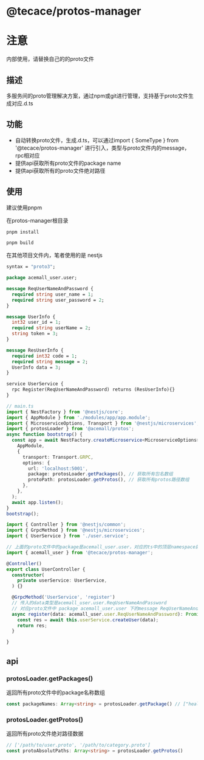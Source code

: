# @tecace/protos-manager

# 注意

内部使用，请替换自己的的proto文件

## 描述

多服务间的proto管理解决方案，通过npm或git进行管理，支持基于proto文件生成对应.d.ts

## 功能

- 自动转换proto文件，生成.d.ts，可以通过import { SomeType } from '@tecace/protos-manager' 进行引入，类型与proto文件内的message，rpc相对应
- 提供api获取所有proto文件的package name
- 提供api获取所有的proto文件绝对路径

## 使用

建议使用pnpm

在protos-manager根目录

```sh
pnpm install
```

```sh
pnpm build
```

在其他项目文件内，笔者使用的是 nestjs

```proto
syntax = "proto3";

package acemall_user.user;

message ReqUserNameAndPassword {
  required string user_name = 1;
  required string user_password = 2;
}

message UserInfo {
  int32 user_id = 1;
  required string userName = 2;
  string token = 3;
}

message ResUserInfo {
  required int32 code = 1;
  required string message = 2;
  UserInfo data = 3;
}

service UserService {
  rpc Register(ReqUserNameAndPassword) returns (ResUserInfo){}
}
```


```typescript
// main.ts
import { NestFactory } from '@nestjs/core';
import { AppModule } from './modules/app/app.module';
import { MicroserviceOptions, Transport } from '@nestjs/microservices';
import { protosLoader } from '@acemall/protos';
async function bootstrap() {
  const app = await NestFactory.createMicroservice<MicroserviceOptions>(
    AppModule,
    {
      transport: Transport.GRPC,
      options: {
        url: 'localhost:5001',
        package: protosLoader.getPackages(), // 获取所有包名数组
        protoPath: protosLoader.getProtos(), // 获取所有protos路径数组
      },
    },
  );
  await app.listen();
}
bootstrap();
```

```typescript
import { Controller } from '@nestjs/common';
import { GrpcMethod } from '@nestjs/microservices';
import { UserService } from './user.service';

// 上面的proto文件中的package是acemall_user.user，对应的ts中的顶层namespace就是acemall_user
import { acemall_user } from '@tecace/protos-manager'; 

@Controller()
export class UserController {
  constructor(
    private userService: UserService,
  ) {}

  @GrpcMethod('UserService', 'register')
  // 传入的data类型是acemall_user.user.ReqUserNameAndPassword
  // 对应proto文件中 package acemall_user.user 下的message ReqUserNameAndPassword
  async register(data: acemall_user.user.ReqUserNameAndPassword): Promise<acemall_user.user.ResUserInfo> {
    const res = await this.userService.createUser(data);
    return res;
  }

}

```

## api

### protosLoader.getPackages() 

返回所有proto文件中的package名称数组

```typescript
const packageNames: Array<string> = protosLoader.getPackage() // ["health", "acemall_user.user"]
```

### protosLoader.getProtos() 

返回所有proto文件绝对路径数据

```typescript
// ['/path/to/user.proto', '/path/to/category.proto']
const protoAbsolutPaths: Array<string> = protosLoader.getProtos()
```